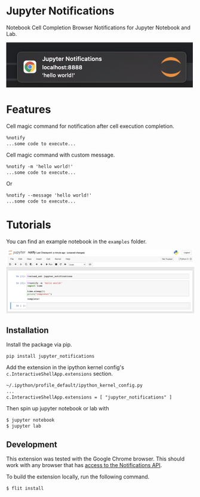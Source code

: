 # Jupyter Notifications
Notebook Cell Completion Browser Notifications for Jupyter Notebook and Lab. 

<img alt="Notification Example" src="static/images/notification.png" width="500">


# Features
Cell magic command for notification after cell execution completion.
```
%notify
...some code to execute...
```

Cell magic command with custom message.
```
%notify -m 'hello world!'
...some code to execute...
```
Or
```
%notify --message 'hello world!' 
...some code to execute...
```

# Tutorials
You can find an example notebook in the `examples` folder.

![Notify Example](static/images/notify_example.png)


## Installation

Install the package via pip.
```
pip install jupyter_notifications
```
Add the extension in the ipython kernel config's `c.InteractiveShellApp.extensions` section. 
```
~/.ipython/profile_default/ipython_kernel_config.py
...
c.InteractiveShellApp.extensions = [ "jupyter_notifications" ]
```
Then spin up jupyter notebook or lab with 
```
$ jupyter notebook
$ jupyter lab
``` 

## Development

This extension was tested with the Google Chrome browser.
This should work with any browser that has [access to the Notifications API](https://developer.mozilla.org/en-US/docs/Web/API/Notifications_API/Using_the_Notifications_API#browser_compatibility). 

To build the extension locally, run the following command.
```
$ flit install
```

